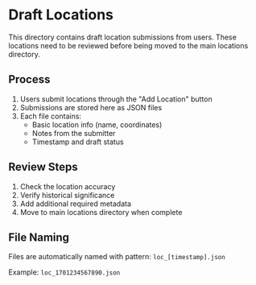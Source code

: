 # Draft Locations

This directory contains draft location submissions from users. These locations need to be reviewed before being moved to the main locations directory.

## Process

1. Users submit locations through the "Add Location" button
2. Submissions are stored here as JSON files
3. Each file contains:
   - Basic location info (name, coordinates)
   - Notes from the submitter
   - Timestamp and draft status

## Review Steps

1. Check the location accuracy
2. Verify historical significance
3. Add additional required metadata
4. Move to main locations directory when complete

## File Naming

Files are automatically named with pattern: `loc_[timestamp].json`

Example: `loc_1701234567890.json`